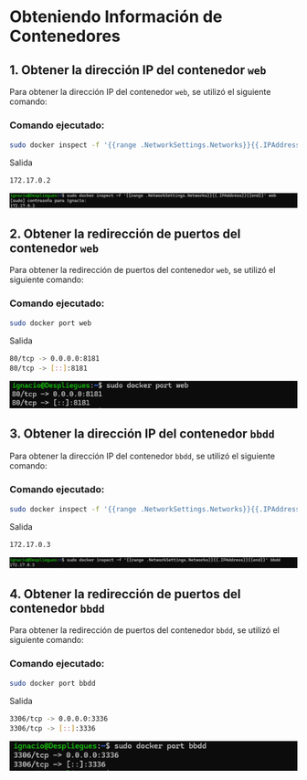
# Obteniendo Información de Contenedores


## 1. Obtener la dirección IP del contenedor `web`

Para obtener la dirección IP del contenedor `web`, se utilizó el siguiente comando:

### Comando ejecutado:
```bash
sudo docker inspect -f '{{range .NetworkSettings.Networks}}{{.IPAddress}}{{end}}' web
```

Salida 
```bash
172.17.0.2
```

![Imagen de obtener IP del contenedor web](capturas/ObtengoIP.png)

## 2. Obtener la redirección de puertos del contenedor `web`

Para obtener la redirección de puertos del contenedor `web`, se utilizó el siguiente comando:

### Comando ejecutado:
```bash
sudo docker port web
```

Salida
```bash
80/tcp -> 0.0.0.0:8181
80/tcp -> [::]:8181
```

![Imagen de redirección de puertos del contenedor web](capturas/direccionDePuertos.png)

## 3. Obtener la dirección IP del contenedor `bbdd`

Para obtener la dirección IP del contenedor `bbdd`, se utilizó el siguiente comando:

### Comando ejecutado:
```bash
sudo docker inspect -f '{{range .NetworkSettings.Networks}}{{.IPAddress}}{{end}}' bbdd
```

Salida
```bash
172.17.0.3
```

![Imagen de obtener IP del contenedor bbdd](capturas/ObtengoIPBBDD.png)

## 4. Obtener la redirección de puertos del contenedor `bbdd`

Para obtener la redirección de puertos del contenedor `bbdd`, se utilizó el siguiente comando:

### Comando ejecutado:
```bash
sudo docker port bbdd
```

Salida 
```bash
3306/tcp -> 0.0.0.0:3336
3306/tcp -> [::]:3336
```

![Imagen de redirección de puertos del contenedor bbdd](capturas/DireccionPuertosContenedor.png)

